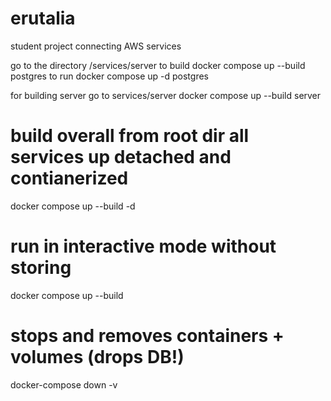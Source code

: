 # erutalia
student project connecting AWS services

go to the directory /services/server
to build 
docker compose up --build postgres
to run 
docker compose up -d postgres

for building server
go to services/server
docker compose up --build server


# build overall from root dir all services up detached and contianerized
docker compose up --build -d

# run in interactive mode without storing
docker compose up --build

# stops and removes containers + volumes (drops DB!)
docker-compose down -v
